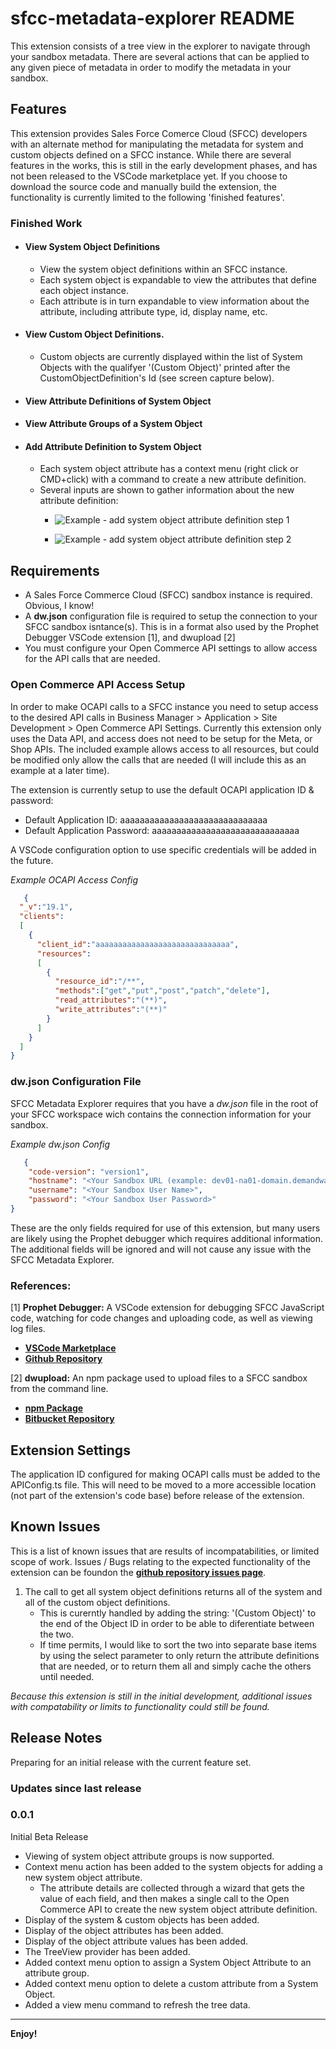# sfcc-metadata-explorer README

This extension consists of a tree view in the explorer to navigate through your sandbox metadata. There are several actions that can be applied to any given piece of metadata in order to modify the metadata in your sandbox.

## Features

This extension provides Sales Force Comerce Cloud (SFCC) developers with an alternate method for manipulating the metadata for system and custom objects defined on a SFCC instance. While there are several features in the works, this is still in the early development phases, and has not been released to the VSCode marketplace yet. If you choose to download the source code and manually build the extension, the functionality is currently limited to the following 'finished features'.

### Finished Work
* #### View System Object Definitions
   * View the system object definitions within an SFCC instance.
   * Each system object is expandable to view the attributes that define each object instance.
   * Each attribute is in turn expandable to view information about the attribute, including attribute type, id, display name, etc.
* #### View Custom Object Definitions.
   * Custom objects are currently displayed within the list of System Objects with the qualifyer '(Custom Object)' printed after the CustomObjectDefinition's Id (see screen capture below).
* #### View Attribute Definitions of System Object
* #### View Attribute Groups of a System Object
* #### Add Attribute Definition to System Object
   * Each system object attribute has a context menu (right click or CMD+click) with a command to create a new attribute definition.
   * Several inputs are shown to gather information about the new attribute definition:
       * ![Example - add system object attribute definition step 1](/resources/markdown_resources/example_add_definition_step1.png)

       * ![Example - add system object attribute definition step 2](/resources/marddown_resources/example_add_definition_step2.png)

## Requirements

- A Sales Force Commerce Cloud (SFCC) sandbox instance is required. Obvious, I know!
- A __dw.json__ configuration file is required to setup the connection to your SFCC sandbox isntance(s). This is in a format also used by the Prophet Debugger VSCode extension [1], and dwupload [2]
- You must configure your Open Commerce API settings to allow access for the API calls that are needed.


### Open Commerce API Access Setup
In order to make OCAPI calls to a SFCC instance you need to setup access to the desired API calls in Business Manager > Application > Site Development > Open Commerce API Settings. Currently this extension only uses the Data API, and access does not need to be setup for the Meta, or Shop APIs. The included example allows access to all resources, but could be modified only allow the calls that are needed (I will include this as an example at a later time).

The extension is currently setup to use the default OCAPI application ID & password:
   - Default Application ID: aaaaaaaaaaaaaaaaaaaaaaaaaaaaaa
   - Default Application Password: aaaaaaaaaaaaaaaaaaaaaaaaaaaaaa

A VSCode configuration option to use specific credentials will be added in the future.

_Example OCAPI Access Config_
```json
   {
  "_v":"19.1",
  "clients":
  [
    {
      "client_id":"aaaaaaaaaaaaaaaaaaaaaaaaaaaaaa",
      "resources":
      [
        {
          "resource_id":"/**",
          "methods":["get","put","post","patch","delete"],
          "read_attributes":"(**)",
          "write_attributes":"(**)"
        }
      ]
    }
  ]
}
```


### dw.json Configuration File
SFCC Metadata Explorer requires that you have a _dw.json_ file in the root of your SFCC workspace wich contains the connection information for your sandbox.

_Example dw.json Config_
```json
   {
    "code-version": "version1",
    "hostname": "<Your Sandbox URL (example: dev01-na01-domain.demandware.net)>",
    "username": "<Your Sandbox User Name>",
    "password": "<Your Sandbox User Password>"
}
```

These are the only fields required for use of this extension, but many users are likely using the Prophet debugger which requires additional information. The additional fields will be ignored and will not cause any issue with the SFCC Metadata Explorer.

### References:
[1] __Prophet Debugger:__ A VSCode extension for debugging SFCC JavaScript code, watching for code changes and uploading code, as well as viewing log files.

- [**VSCode Marketplace**](https://marketplace.visualstudio.com/items?itemName=SqrTT.prophet)
- [**Github Repository**](https://github.com/sqrtt/prophet)

[2] __dwupload:__ An npm package used to upload files to a SFCC sandbox from the command line.

- [**npm Package**](https://www.npmjs.com/package/dwupload)
- [**Bitbucket Repository**](https://bitbucket.org/demandware/dwupload)

## Extension Settings

The application ID configured for making OCAPI calls must be added to the APIConfig.ts file. This will need to be moved to a more accessible location (not part of the extension's code base) before release of the extension.

## Known Issues
This is a list of known issues that are results of incompatabilities, or limited scope of work. Issues / Bugs relating to the expected functionality of the extension can be foundon the [**github repository issues page**](https://github.com/ghgofort/sfcc-metadata-explorer/issues).

1. The call to get all system object definitions returns all of the system and all of the custom object definitions.
   * This is curerntly handled by adding the string: '(Custom Object)' to the end of the Object ID in order to be able to diferentiate between the two.
   * If time permits, I would like to sort the two into separate base items by using the select parameter to only return the attribute definitions that are needed, or to return them all and simply cache the others until needed.


_Because this extension is still in the initial development, additional issues with compatability or limits to functionality could still be found._

## Release Notes

Preparing for an initial release with the current feature set.

### Updates since last release


### 0.0.1

Initial Beta Release

- Viewing of system object attribute groups is now supported.
- Context menu action has been added to the system objects for adding a new system object attribute.
  - The attribute details are collected through a wizard that gets the value of each field, and then makes a single call to the Open Commerce API to create the new system object attribute definition.
- Display of the system & custom objects has been added.
- Display of the object attributes has been added.
- Display of the object attribute values has been added.
- The TreeView provider has been added.
- Added context menu option to assign a System Object Attribute to an attribute group.
- Added context menu option to delete a custom attribute from a System Object.
- Added a view menu command to refresh the tree data.
-----------------------------------------------------------------------------------------------------------

**Enjoy!**
